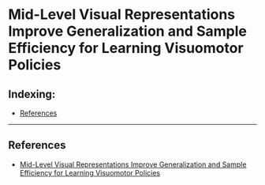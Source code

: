 # Mid-Level Visual Representations Improve Generalization and Sample Efficiency for Learning Visuomotor Policies

## Indexing:
- [References](#References)
---

## References
- [Mid-Level Visual Representations Improve Generalization and Sample Efficiency for Learning Visuomotor Policies](http://perceptual.actor/assets/main_paper.pdf)
